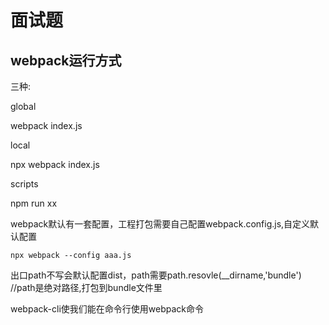# 面试题

## webpack运行方式

三种:

global

webpack index.js

local

npx webpack index.js

scripts

npm run xx

webpack默认有一套配置，工程打包需要自己配置webpack.config.js,自定义默认配置

```
npx webpack --config aaa.js
```

出口path不写会默认配置dist，path需要path.resovle(__dirname,'bundle')   //path是绝对路径,打包到bundle文件里

webpack-cli使我们能在命令行使用webpack命令

